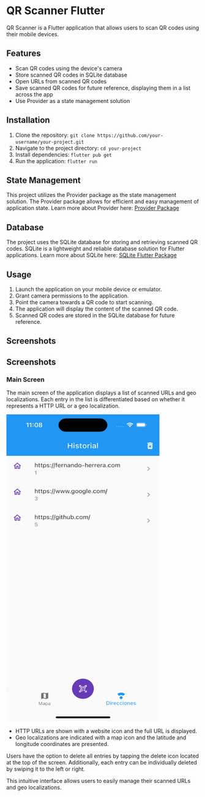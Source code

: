 # QR Scanner Flutter

QR Scanner is a Flutter application that allows users to scan QR codes using their mobile devices.

## Features

- Scan QR codes using the device's camera
- Store scanned QR codes in SQLite database
- Open URLs from scanned QR codes
- Save scanned QR codes for future reference, displaying them in a list across the app
- Use Provider as a state management solution

## Installation

1. Clone the repository: `git clone https://github.com/your-username/your-project.git`
2. Navigate to the project directory: `cd your-project`
3. Install dependencies: `flutter pub get`
4. Run the application: `flutter run`

## State Management

This project utilizes the Provider package as the state management solution. The Provider package allows for efficient and easy management of application state. Learn more about Provider here: [Provider Package](https://pub.dev/packages/provider)

## Database

The project uses the SQLite database for storing and retrieving scanned QR codes. SQLite is a lightweight and reliable database solution for Flutter applications. Learn more about SQLite here: [SQLite Flutter Package](https://pub.dev/packages/sqflite)

## Usage

1. Launch the application on your mobile device or emulator.
2. Grant camera permissions to the application.
3. Point the camera towards a QR code to start scanning.
4. The application will display the content of the scanned QR code.
5. Scanned QR codes are stored in the SQLite database for future reference.

## Screenshots

## Screenshots

### Main Screen

The main screen of the application displays a list of scanned URLs and geo localizations. Each entry in the list is differentiated based on whether it represents a HTTP URL or a geo localization.

<img src="assets/screenshot_qr_app_flutter.png" alt="Screenshot 1" width="400" height="800">

- HTTP URLs are shown with a website icon and the full URL is displayed.
- Geo localizations are indicated with a map icon and the latitude and longitude coordinates are presented.

Users have the option to delete all entries by tapping the delete icon located at the top of the screen. Additionally, each entry can be individually deleted by swiping it to the left or right.

This intuitive interface allows users to easily manage their scanned URLs and geo localizations.
